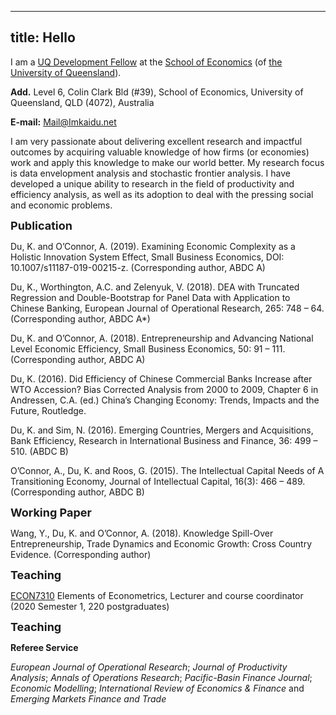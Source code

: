 
---
title: Hello
---

I am a [UQ Development Fellow](https://economics.uq.edu.au/profile/6228/kai-du) at the [School of Economics](https://economics.uq.edu.au) (of [the University of Queensland](https://www.uq.edu.au/)). 

**Add.** Level 6, Colin Clark Bld (#39), School of Economics, University of Queensland, QLD (4072), Australia

**E-mail:** Mail@Imkaidu.net

I am very passionate about delivering excellent research and impactful outcomes by acquiring valuable knowledge of how firms (or economies) work and apply this knowledge to make our world better. My research focus is data envelopment analysis and stochastic frontier analysis. I have developed a unique ability to research in the field of productivity and efficiency analysis, as well as its adoption to deal with the pressing social and economic problems.

<font size="+1"> <b> Publication </b> </font>

Du, K. and O’Connor, A. (2019). Examining Economic Complexity as a Holistic Innovation System Effect, Small Business Economics, DOI: 10.1007/s11187-019-00215-z. (Corresponding author, ABDC A)

Du, K., Worthington, A.C. and Zelenyuk, V. (2018). DEA with Truncated Regression and Double-Bootstrap for Panel Data with Application to Chinese Banking, European Journal of Operational Research, 265: 748 – 64. (Corresponding author, ABDC A*)

Du, K. and O’Connor, A. (2018). Entrepreneurship and Advancing National Level Economic Efficiency, Small Business Economics, 50: 91 – 111. (Corresponding author, ABDC A)

Du, K. (2016). Did Efficiency of Chinese Commercial Banks Increase after WTO Accession? Bias Corrected Analysis from 2000 to 2009, Chapter 6 in Andressen, C.A. (ed.) China’s Changing Economy: Trends, Impacts and the Future, Routledge.

Du, K. and Sim, N. (2016). Emerging Countries, Mergers and Acquisitions, Bank Efficiency, Research in International Business and Finance, 36: 499 – 510. (ABDC B)

O’Connor, A., Du, K. and Roos, G. (2015). The Intellectual Capital Needs of A Transitioning Economy, Journal of Intellectual Capital, 16(3): 466 – 489. (Corresponding author, ABDC B)

<font size="+1"> <b> Working Paper </b> </font>

Wang, Y., Du, K. and O’Connor, A. (2018). Knowledge Spill-Over Entrepreneurship, Trade Dynamics and Economic Growth: Cross Country Evidence. (Corresponding author)

<font size="+1"> <b> Teaching </b> </font>

[ECON7310](https://course-profiles.uq.edu.au/student_section_loader/section_1/103617?_ga=2.228176029.1899490403.1608693058-1611039615.1607827389) Elements of Econometrics, Lecturer and course coordinator (2020 Semester 1, 220 postgraduates)

<font size="+1"> <b> Teaching </b> </font>

**Referee Service**

*European Journal of Operational Research*; *Journal of Productivity Analysis*; *Annals of Operations Research*; *Pacific-Basin Finance Journal*; *Economic Modelling*; *International Review of Economics & Finance* and *Emerging Markets Finance and Trade*

[//]: <[Teaching](docs/test_Teaching.html)>

[//]:<[Research](docs/test_Research.html)>

[//]:<[MATLAB Code](docs/matlab_code/matlab_code.html)>


